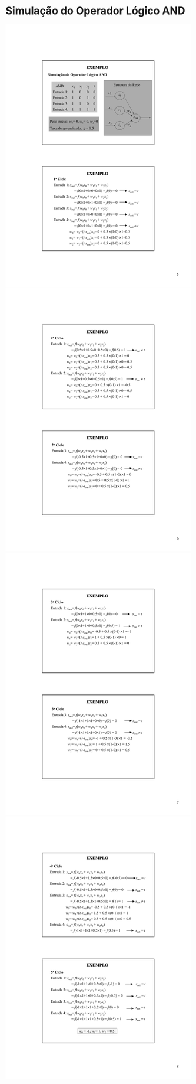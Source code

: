 # Simulação do Operador Lógico AND

![alt text](https://github.com/Ansaurus/LogicaAND/blob/master/img/rna_and-1.jpg)
![alt text](https://github.com/Ansaurus/LogicaAND/blob/master/img/rna_and-2.jpg)
![alt text](https://github.com/Ansaurus/LogicaAND/blob/master/img/rna_and-3.jpg)
![alt text](https://github.com/Ansaurus/LogicaAND/blob/master/img/rna_and-4.jpg)
